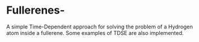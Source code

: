 # Fullerenes-
A simple Time-Dependent approach for solving the problem of a Hydrogen atom inside a fullerene. Some examples of TDSE are also implemented.
